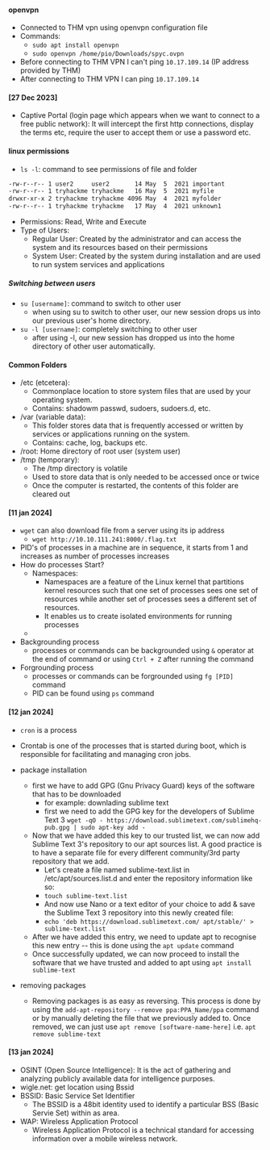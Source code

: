 #### openvpn
* Connected to THM vpn using openvpn configuration file
* Commands:
  * `sudo apt install openvpn`
  * `sudo openvpn /home/pio/Downloads/spyc.ovpn`
* Before connecting to THM VPN I can't ping `10.17.109.14` (IP address provided by THM)
* After connecting to THM VPN I can ping `10.17.109.14`

#### [27 Dec 2023]
* Captive Portal (login page which appears when we want to connect to a free public network): It will intercept the first http connections, display the terms etc, require the user to accept them or use a password etc.

#### linux permissions
* `ls -l`: command to see permissions of file and folder
```sh
-rw-r--r-- 1 user2     user2       14 May  5  2021 important
-rw-r--r-- 1 tryhackme tryhackme   16 May  5  2021 myfile
drwxr-xr-x 2 tryhackme tryhackme 4096 May  4  2021 myfolder
-rw-r--r-- 1 tryhackme tryhackme   17 May  4  2021 unknown1
```
* Permissions: Read, Write and Execute
* Type of Users:
  * Regular User: Created by the administrator and can access the system and its resources based on their permissions
  * System User: Created by the system during installation and are used to run system services and applications

##### Switching between users
* `su [username]`: command to switch to other user
  * when using su to switch to other user, our new session drops us into our previous user's home directory. 
* `su -l [username]`: completely switching to other user
  * after using -l, our new session has dropped us into the home directory of other user automatically. 

#### Common Folders
* /etc (etcetera):
  * Commonplace location to store system files that are used by your operating system.
  * Contains: shadowm passwd, sudoers, sudoers.d, etc.
* /var (variable data):
  * This folder stores data that is frequently accessed or written by services or applications running on the system.
  * Contains: cache, log, backups etc.
* /root: Home directory of root user (system user)
* /tmp (temporary):
  * The /tmp directory is volatile
  * Used to store data that is only needed to be accessed once or twice
  * Once the computer is restarted, the contents of this folder are cleared out

#### [11 jan 2024]
* `wget` can also download file from a server using its ip address
  * `wget http://10.10.111.241:8000/.flag.txt`
* PID's of processes in a machine are in sequence, it starts from 1 and increases as number of processes increases
* How do processes Start?
  * Namespaces:
    * Namespaces are a feature of the Linux kernel that partitions kernel resources such that one set of processes sees one set of resources while another set of processes sees a different set of resources.
    * It enables us to create isolated environments for running processes
  * 
* Backgrounding process
  * processes or commands can be backgrounded using `&` operator at the end of command or using `Ctrl + Z` after running the command
* Forgrounding process
  * processes or commands can be forgrounded using `fg [PID]` command
  * PID can be found using `ps` command

#### [12 jan 2024]
* `cron` is a process
* Crontab is one of the processes that is started during boot, which is responsible for facilitating and managing cron jobs.

* package installation
  * first we have to add GPG (Gnu Privacy Guard) keys of the software that has to be downloaded
    * for example: downlading sublime text
    * first we need to add the GPG key for the developers of Sublime Text 3
    `wget -qO - https://download.sublimetext.com/sublimehq-pub.gpg | sudo apt-key add -`
  * Now that we have added this key to our trusted list, we can now add Sublime Text 3's repository to our apt sources list. A good practice is to have a separate file for every different community/3rd party repository that we add.
    * Let's create a file named sublime-text.list in /etc/apt/sources.list.d and enter the repository information like so:
    * `touch sublime-text.list`
    * And now use Nano or a text editor of your choice to add & save the Sublime Text 3 repository into this newly created file:
    * `echo 'deb https://download.sublimetext.com/ apt/stable/' > sublime-text.list`
  * After we have added this entry, we need to update apt to recognise this new entry -- this is done using the `apt update` command
  * Once successfully updated, we can now proceed to install the software that we have trusted and added to apt using `apt install sublime-text`

* removing packages
  * Removing packages is as easy as reversing. This process is done by using the `add-apt-repository --remove ppa:PPA_Name/ppa` command or by manually deleting the file that we previously added to. Once removed, we can just use `apt remove [software-name-here]` i.e. `apt remove sublime-text`

#### [13 jan 2024]
* OSINT (Open Source Intelligence): It is the act of gathering and analyzing publicly available data for intelligence purposes.
* wigle.net: get location using Bssid
* BSSID: Basic Service Set Identifier
  * The BSSID is a 48bit identity used to identify a particular BSS (Basic Servie Set) within as area.
* WAP: Wireless Application Protocol
  * Wireless Application Protocol is a technical standard for accessing information over a mobile wireless network.